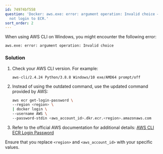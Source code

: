```yaml
---
id: 74974bf558
question: 'Docker: aws.exe: error: argument operation: Invalid choice — Docker can
  not login to ECR.'
sort_order: 2
---
```


When using AWS CLI on Windows, you might encounter the following error:

```
aws.exe: error: argument operation: Invalid choice
```

### Solution

1. Check your AWS CLI version. For example:
   
   ```
   aws-cli/2.4.24 Python/3.8.8 Windows/10 exe/AMD64 prompt/off
   ```

2. Instead of using the outdated command, use the updated command provided by AWS:

   ```bash
   aws ecr get-login-password \
   --region <region> \
   | docker login \
   --username AWS \
   --password-stdin <aws_account_id>.dkr.ecr.<region>.amazonaws.com
   ```

3. Refer to the official AWS documentation for additional details: [AWS CLI ECR Login Password](https://docs.aws.amazon.com/cli/latest/reference/ecr/get-login-password.html)

Ensure that you replace `<region>` and `<aws_account_id>` with your specific values.